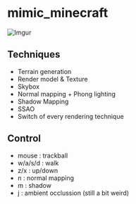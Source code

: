 # mimic_minecraft
![Imgur](https://i.imgur.com/BsT2BFk.jpg)

## Techniques
* Terrain generation
* Render model & Texture
* Skybox
* Normal mapping + Phong lighting
* Shadow Mapping
* SSAO
* Switch of every rendering technique

## Control
* mouse : trackball
* w/a/s/d : walk
* z/x : up/down
* n : normal mapping
* m : shadow
* j : ambient occlussion (still a bit weird)
